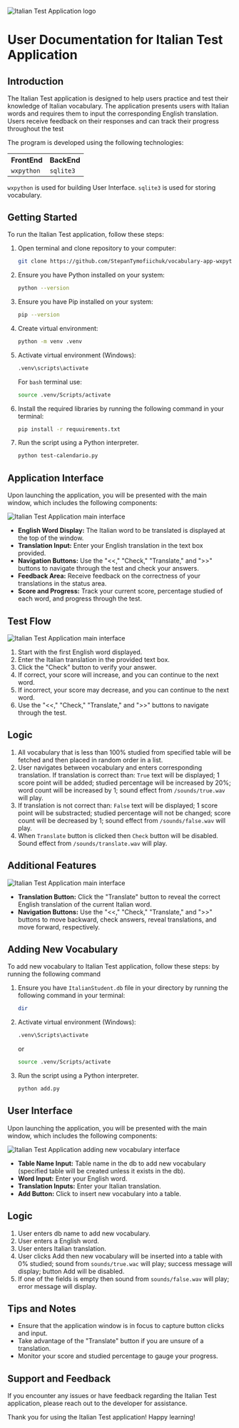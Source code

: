 ![Italian Test Application logo](icon.png "Italian Test Application logo")

# User Documentation for Italian Test Application

## Introduction
The Italian Test application is designed to help users practice and test their knowledge of Italian vocabulary. The application presents users with Italian words and requires them to input the corresponding English translation. Users receive feedback on their responses and can track their progress throughout the test 

The program is developed using the following technologies:
<table>
    <tr>
        <th>FrontEnd</th>
        <th>BackEnd</th>
    <tr>
    <tr>
        <td><code>wxpython</code></td>
        <td><code>sqlite3</code></td>
    <tr>
</table>
<code>wxpython</code> is used for building User Interface. <code>sqlite3</code> is used for storing vocabulary.

## Getting Started
To run the Italian Test application, follow these steps:

1. Open terminal and clone repository to your computer:
   ```bash
   git clone https://github.com/StepanTymofiichuk/vocabulary-app-wxpython.git
   ```
2. Ensure you have Python installed on your system:
   ```bash
   python --version
   ```
3. Ensure you have Pip installed on your system:
   ```bash
   pip --version
   ```
4. Create virtual environment:
   ```bash
   python -m venv .venv
   ```
5. Activate virtual environment (Windows):
   ```bash
   .venv\scripts\activate
   ```
   For <code>bash</code> terminal use:
   ```bash
   source .venv/Scripts/activate
   ```
6. Install the required libraries by running the following command in your terminal:
   ```bash
   pip install -r requuirements.txt
   ```
7. Run the script using a Python interpreter.
   ```bash
   python test-calendario.py
   ```
## Application Interface
Upon launching the application, you will be presented with the main window, which includes the following components:

![Italian Test Application main interface](/screens/screen1.png "Italian Test Application Screen 1")

- **English Word Display:** The Italian word to be translated is displayed at the top of the window.
- **Translation Input:** Enter your English translation in the text box provided.
- **Navigation Buttons:** Use the "<<," "Check," "Translate," and ">>" buttons to navigate through the test and check your answers.
- **Feedback Area:** Receive feedback on the correctness of your translations in the status area.
- **Score and Progress:** Track your current score, percentage studied of each word, and progress through the test.


## Test Flow

![Italian Test Application main interface](/screens/screen2.png "Italian Test Application Screen 2")

1. Start with the first English word displayed.
2. Enter the Italian translation in the provided text box.
3. Click the "Check" button to verify your answer.
4. If correct, your score will increase, and you can continue to the next word.
5. If incorrect, your score may decrease, and you can continue to the next word.
6. Use the "<<," "Check," "Translate," and ">>" buttons to navigate through the test.
## Logic
1. All vocabulary that is less than 100% studied from specified table will be fetched and then placed in random order in a list. 
2. User navigates between vocabulary and enters corresponding translation. If translation is correct than: <code>True</code> text will be displayed; 1 score point will be added; studied percentage will be increased by 20%; word count will be increased by 1; sound effect from <code>/sounds/true.wav</code> will play. 
3. If translation is not correct than: <code>False</code> text will be displayed; 1 score point will be substracted; studied percentage will not be changed; score count will be decreased by 1; sound effect from <code>/sounds/false.wav</code> will play. 
4. When <code>Translate</code> button is clicked then <code>Check</code> button will be disabled. Sound effect from <code>/sounds/translate.wav</code> will play.

## Additional Features

![Italian Test Application main interface](/screens/screen3.png "Italian Test Application Screen 3")

- **Translation Button:** Click the "Translate" button to reveal the correct English translation of the current Italian word.
- **Navigation Buttons:** Use the "<<," "Check," "Translate," and ">>" buttons to move backward, check answers, reveal translations, and move forward, respectively.

## Adding New Vocabulary
To add new vocabulary to Italian Test application, follow these steps:
 by running the following command
1. Ensure you have <code>ItalianStudent.db</code> file in your directory by running the following command in your terminal:
   ```bash
   dir
   ```
2. Activate virtual environment (Windows):
   ```bash
   .venv\Scripts\activate
   ```
   or
   ```bash
   source .venv/Scripts/activate
   ```
3. Run the script using a Python interpreter.
   ```bash
   python add.py
   ```
## User Interface
Upon launching the application, you will be presented with the main window, which includes the following components:

![Italian Test Application adding new vocabulary interface](/screens/screen4.png "Italian Test Application Screen 4")

- **Table Name Input:** Table name in the db to add new vocabulary (specified table will be created unless it exists in the db).
- **Word Input:** Enter your English word.
- **Translation Inputs:** Enter your Italian translation.
- **Add Button:** Click to insert new vocabulary into a table.
## Logic
1. User enters db name to add new vocabulary.
2. User enters a English word.
3. User enters Italian translation.
4. User clicks Add then new vocabulary will be inserted into a table with 0% studied; sound from <code>sounds/true.wac</code> will play; success message will display; button Add will be disabled.
5. If one of the fields is empty then sound from <code>sounds/false.wav</code> will play; error message will display.

## Tips and Notes
- Ensure that the application window is in focus to capture button clicks and input.
- Take advantage of the "Translate" button if you are unsure of a translation.
- Monitor your score and studied percentage to gauge your progress.

## Support and Feedback
If you encounter any issues or have feedback regarding the Italian Test application, please reach out to the developer for assistance.

Thank you for using the Italian Test application! Happy learning!
